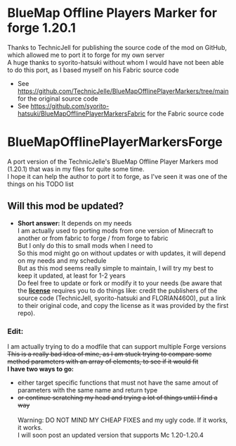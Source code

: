 # BlueMap Offline Players Marker for forge 1.20.1
Thanks to TechnicJell for publishing the source code of the mod on GitHub, which allowed me to port it to forge for my own server\
A huge thanks to syorito-hatsuki without whom I would have not been able to do this port, as I based myself on his Fabric source code
- See https://github.com/TechnicJelle/BlueMapOfflinePlayerMarkers/tree/main for the original source code
- See https://github.com/syorito-hatsuki/BlueMapOfflinePlayerMarkersFabric for the Fabric source code

# BlueMapOfflinePlayerMarkersForge
A port version of the TechnicJelle's BlueMap Offline Player Markers mod (1.20.1) that was in my files for quite some time.\
I hope it can help the author to port it to forge, as I've seen it was one of the things on his TODO list

## Will this mod be updated?
- **Short answer:** It depends on my needs\
I am actually used to porting mods from one version of Minecraft to another or from fabric to forge / from forge to fabric\
But I only do this to small mods when I need to\
So this mod might go on without updates or with updates, it will depend on my needs and my schedule\
But as this mod seems really simple to maintain, I will try my best to keep it updated, at least for 1-2 years\
Do feel free to update or fork or modify it to your needs (be aware that the [**license**](https://github.com/FLORIAN4600/BlueMapOfflinePlayerMarkersForge/blob/main/LICENSE) requires you to do things like: credit the publishers of the source code (TechnicJell, syorito-hatsuki and FLORIAN4600), put a link to their original code, and copy the license as it was provided by the first repo).

### Edit:
I am actually trying to do a modfile that can support multiple Forge versions\
~~This is a really bad idea of mine, as I am stuck trying to compare some method parameters with an array of elements, to see if it would fit~~\
**I have two ways to go:**
- either target specific functions that must not have the same amout of parameters with the same name and return type
- ~~or continue scratching my head and trying a lot of things until I find a way~~ <br><br>
  Warning: DO NOT MIND MY CHEAP FIXES and my ugly code. If it works, it works.\
  I will soon post an updated version that supports Mc 1.20-1.20.4
